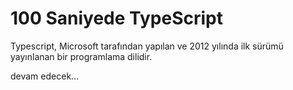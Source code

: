 # 100 Saniyede TypeScript
Typescript, Microsoft tarafından yapılan ve 2012 yılında
ilk sürümü yayınlanan bir programlama dilidir. 

devam edecek...